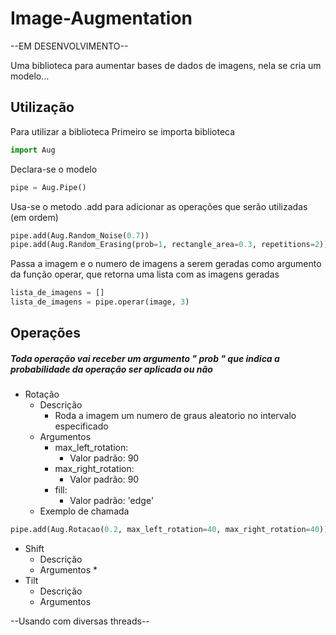 # Image-Augmentation
--EM DESENVOLVIMENTO--

Uma biblioteca para aumentar bases de dados de imagens, nela se cria um modelo...
## Utilização
Para utilizar a biblioteca
Primeiro se importa biblioteca
```python
import Aug
```
Declara-se o modelo
```python
pipe = Aug.Pipe()
```
Usa-se o metodo .add para adicionar as operações que serão utilizadas (em ordem)
```python
pipe.add(Aug.Random_Noise(0.7))
pipe.add(Aug.Random_Erasing(prob=1, rectangle_area=0.3, repetitions=2))
```
Passa a imagem e o numero de imagens a serem geradas como argumento da função operar, que retorna uma lista com as imagens geradas
```python
lista_de_imagens = []
lista_de_imagens = pipe.operar(image, 3)
```





## Operações
##### Toda operação vai receber um argumento " prob " que indica a probabilidade da operação ser aplicada ou não 
* Rotação
	* Descrição
		*  Roda a imagem um numero de graus aleatorio no intervalo especificado
	* Argumentos
		*  max_left_rotation:
			* Valor padrão: 90
		* max_right_rotation:
			* Valor padrão: 90
		* fill:
			* Valor padrão: 'edge'
	* Exemplo de chamada
```python
pipe.add(Aug.Rotacao(0.2, max_left_rotation=40, max_right_rotation=40))
```
			
* Shift
	* Descrição
	* Argumentos
		* 
* Tilt
	* Descrição
	* Argumentos

--Usando com diversas threads--
